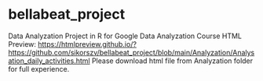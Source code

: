 # bellabeat_project
Data Analyzation Project in R for Google Data Analyzation Course
HTML Preview: https://htmlpreview.github.io/?https://github.com/sikorszv/bellabeat_project/blob/main/Analyzation/Analysation_daily_activities.html
Please download html file from Analyzation folder for full experience. 
